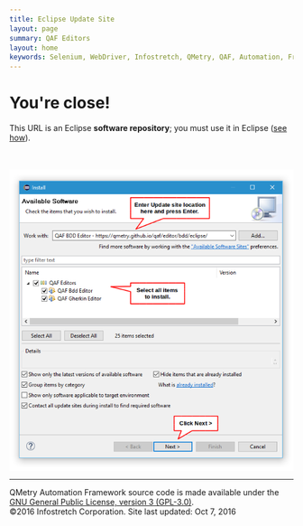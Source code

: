 ```yaml
---
title: Eclipse Update Site
layout: page
summary: QAF Editors
layout: home
keywords: Selenium, WebDriver, Infostretch, QMetry, QAF, Automation, Framework,TestNg,Testing,QA,Cucumber,BDD,KWD,ISFW
---
```

<h1>You're close!</h1>
<p>This URL is an Eclipse <b>software repository</b>; you must use it in Eclipse (<a href="http://help.eclipse.org/topic/org.eclipse.platform.doc.user/tasks/tasks-127.htm">see how</a>).<br><br><br></p>
<img align="center" src="eclipse-software-install-win10-v1.png">
<hr class="shaded">
<footer>
            <div class="row">
                <div class="col-lg-12 footer">QMetry Automation Framework source code is made available under the <a href="https://opensource.org/licenses/gpl-3.0.html">GNU General Public License, version 3 (GPL-3.0)</a>.<br />
               &copy;2016 Infostretch Corporation. 
 Site last updated: Oct 7, 2016 <br />
                </div>
            </div>
</footer>
